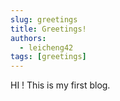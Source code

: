 ```yaml
---
slug: greetings
title: Greetings!
authors:
  - leicheng42
tags: [greetings]
---
```


HI ! This is my first blog.